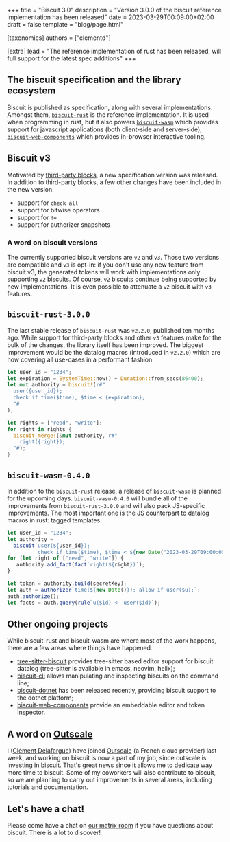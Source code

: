 +++
title = "Biscuit 3.0"
description = "Version 3.0.0 of the biscuit reference implementation has been released"
date = 2023-03-29T00:09:00+02:00
draft = false
template = "blog/page.html"

[taxonomies]
authors = ["clementd"]

[extra]
lead = "The reference implementation of rust has been released, will full support for the latest spec additions"
+++

## The biscuit specification and the library ecosystem

Biscuit is published as specification, along with several implementations. Amongst them, [`biscuit-rust`](todo) is the reference implementation.
It is used when programming in rust, but it also powers [`biscuit-wasm`](todo) which provides support for javascript applications (both client-side
and server-side), [`biscuit-web-components`](todo) which provides in-browser interactive tooling.

## Biscuit v3

Motivated by [third-party blocks](todo), a new specification version was released. In addition to third-party blocks, a few other changes have been
included in the new version.

- support for `check all`
- support for bitwise operators
- support for `!=`
- support for authorizer snapshots

### A word on biscuit versions

The currently supported biscuit versions are `v2` and `v3`. Those two versions are compatible and `v3` is opt-in: if you don't use any new feature from
biscuit v3, the generated tokens will work with implementations only supporting `v2` biscuits. Of course, `v2` biscuits continue being supported by new
implementations. It is even possible to attenuate a `v2` biscuit with `v3` features.

## `biscuit-rust-3.0.0`

The last stable release of `biscuit-rust` was `v2.2.0`, published ten months ago. While support for third-party blocks and other `v3` features make for
the bulk of the changes, the library itself has been improved. The biggest improvement would be the datalog macros (introduced in `v2.2.0`) which are
now covering all use-cases in a performant fashion.

```rust
let user_id = "1234";
let expiration = SystemTime::now() + Duration::from_secs(86400);
let mut authority = biscuit!(r#"
  user({user_id});
  check if time($time), $time < {expiration};
  "#
);

let rights = ["read", "write"];
for right in rights {
  biscuit_merge!(&mut authority, r#"
    right({right});
  "#);
}
```

## `biscuit-wasm-0.4.0`

In addition to the `biscuit-rust` release, a release of `biscuit-wasm` is planned for the upcoming days. `biscuit-wasm-0.4.0` will bundle all of the
improvements from `biscuit-rust-3.0.0` and will also pack JS-specific improvements. The most important one is the JS counterpart to datalog macros in
rust: tagged templates. 

```javascript
let user_id = "1234";
let authority =
  biscuit`user(${user_id});
          check if time($time), $time < ${new Date("2023-03-29T09:00:00Z")}`;
for (let right of ["read", "write"]) {
   authority.add_fact(fact`right(${right})`);  
}

let token = authority.build(secretKey);
let auth = authorizer`time(${new Date()}); allow if user($u);`;
auth.authorize();
let facts = auth.query(rule`u($id) <- user($id)`);
```

## Other ongoing projects

While biscuit-rust and biscuit-wasm are where most of the work happens, there are a few areas where things have happened.

- [tree-sitter-biscuit](todo) provides tree-sitter based editor support for biscuit datalog (tree-sitter is available in emacs, neovim, helix);
- [biscuit-cli](todo) allows manipulating and inspecting biscuits on the command line;
- [biscuit-dotnet](todo) has been released recently, providing biscuit support to the dotnet platform;
- [biscuit-web-components](todo) provide an embeddable editor and token inspector.

## A word on [Outscale](https://outscale.com)

I ([Clément Delafargue](todo)) have joined [Outscale](https://outscale.com) (a French cloud provider) last week, and working on biscuit is now a part of my job,
since outscale is investing in biscuit. That's great news since it allows me to dedicate way more time to biscuit. Some of my coworkers will also contribute to
biscuit, so we are planning to carry out improvements in several areas, including tutorials and documentation.

## Let's have a chat!

Please come have a chat on [our matrix room](https://matrix.to/#/!MXwhyfCFLLCfHSYJxg:matrix.org) if you have questions about biscuit. There is a lot to discover!
